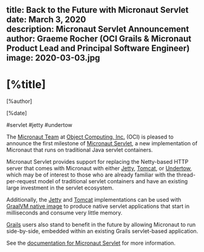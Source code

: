 title: Back to the Future with Micronaut Servlet
date: March 3, 2020  
description: Micronaut Servlet Announcement
author: Graeme Rocher (OCI Grails & Micronaut Product Lead and Principal Software Engineer)
image: 2020-03-03.jpg
---

# [%title]

[%author]

[%date] 

#servlet #jetty #undertow

The [Micronaut Team](https://objectcomputing.com/products/2gm-team "Groovy, Grails, and Micronaut Team") at [Object Computing, Inc.](https://objectcomputing.com/) (OCI) is pleased to announce the first milestone of [Micronaut Servlet](https://github.com/micronaut-projects/micronaut-servlet), a new implementation of Micronaut that runs on traditional Java servlet containers.

Micronaut Servlet provides support for replacing the Netty-based HTTP server that comes with Micronaut with either [Jetty](https://www.eclipse.org/jetty/), [Tomcat](http://tomcat.apache.org/), or [Undertow](http://undertow.io), which may be of interest to those who are already familiar with the thread-per-request model of traditional servlet containers and have an existing large investment in the servlet ecosystem.

Additionally, the [Jetty](https://micronaut-projects.github.io/micronaut-servlet/1.0.x/guide/#jetty) and [Tomcat](https://micronaut-projects.github.io/micronaut-servlet/1.0.x/guide/#tomcat) implementations can be used with [GraalVM native image](https://www.graalvm.org/) to produce native servlet applications that start in milliseconds and consume very little memory.

[Grails](https://grails.org/) users also stand to benefit in the future by allowing Micronaut to run side-by-side, embedded within an existing Grails servlet-based application.

See the [documentation for Micronaut Servlet](https://micronaut-projects.github.io/micronaut-servlet/1.0.x/guide/#introduction) for more information.
